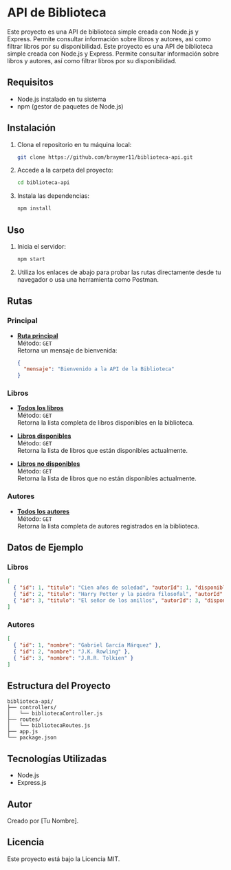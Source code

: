 # API de Biblioteca

Este proyecto es una API de biblioteca simple creada con Node.js y Express. Permite consultar información sobre libros y autores, así como filtrar libros por su disponibilidad.
Este proyecto es una API de biblioteca simple creada con Node.js y Express. Permite consultar información sobre libros y autores, así como filtrar libros por su disponibilidad.

## Requisitos

- Node.js instalado en tu sistema
- npm (gestor de paquetes de Node.js)

## Instalación

1. Clona el repositorio en tu máquina local:
   ```bash
   git clone https://github.com/braymer11/biblioteca-api.git
   ```
2. Accede a la carpeta del proyecto:
   ```bash
   cd biblioteca-api
   ```
3. Instala las dependencias:
   ```bash
   npm install
   ```

## Uso

1. Inicia el servidor:
   ```bash
   npm start
   ```
2. Utiliza los enlaces de abajo para probar las rutas directamente desde tu navegador o usa una herramienta como Postman.

## Rutas

### Principal

- [**Ruta principal**](http://localhost:5000/)  
  Método: `GET`  
  Retorna un mensaje de bienvenida:  
  ```json
  {
    "mensaje": "Bienvenido a la API de la Biblioteca"
  }
  ```

### Libros

- [**Todos los libros**](http://localhost:5000/libros/)  
  Método: `GET`  
  Retorna la lista completa de libros disponibles en la biblioteca.

- [**Libros disponibles**](http://localhost:5000/libros/disponibles)  
  Método: `GET`  
  Retorna la lista de libros que están disponibles actualmente.

- [**Libros no disponibles**](http://localhost:5000/libros/nodisponibles)  
  Método: `GET`  
  Retorna la lista de libros que no están disponibles actualmente.

### Autores

- [**Todos los autores**](http://localhost:5000/autores/)  
  Método: `GET`  
  Retorna la lista completa de autores registrados en la biblioteca.

## Datos de Ejemplo

### Libros

```json
[
  { "id": 1, "titulo": "Cien años de soledad", "autorId": 1, "disponible": true },
  { "id": 2, "titulo": "Harry Potter y la piedra filosofal", "autorId": 2, "disponible": false },
  { "id": 3, "titulo": "El señor de los anillos", "autorId": 3, "disponible": true }
]
```

### Autores

```json
[
  { "id": 1, "nombre": "Gabriel García Márquez" },
  { "id": 2, "nombre": "J.K. Rowling" },
  { "id": 3, "nombre": "J.R.R. Tolkien" }
]
```

## Estructura del Proyecto

```
biblioteca-api/
├── controllers/
│   └── bibliotecaController.js
├── routes/
│   └── bibliotecaRoutes.js
├── app.js
└── package.json
```

## Tecnologías Utilizadas

- Node.js
- Express.js

## Autor

Creado por [Tu Nombre].

## Licencia

Este proyecto está bajo la Licencia MIT.
